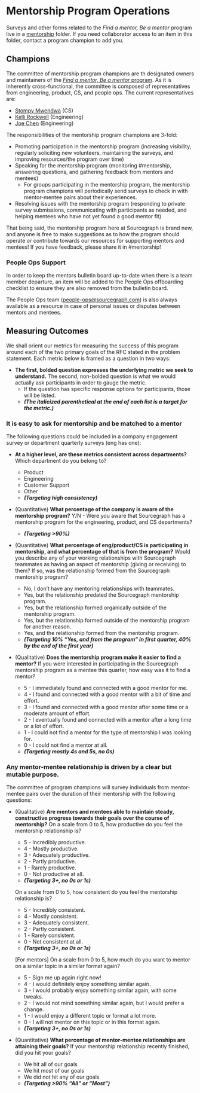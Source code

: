 # Mentorship Program Operations

Surveys and other forms related to the _Find a mentor, Be a mentor_ program live in a [mentorship](https://drive.google.com/drive/folders/0AJBgOCi3aBydUk9PVA) folder. If you need collaborator access to an item in this folder, contact a program champion to add you.

## Champions

The committee of mentorship program champions are th designated owners and maintainers of the [_Find a mentor, Be a mentor_ program](./index.md). As it is inherently cross-functional, the committee is composed of representatives from engineering, product, CS, and people ops. The current representatives are:

- [Stompy Mwendwa](../../team/index.md#stompy-mwendwa) (CS)
- [Kelli Rockwell](../../team/index.md#kelli-rockwell) (Engineering)
- [Joe Chen](../../team/index.md#joe-chen) (Engineering)

The responsibilities of the mentorship program champions are 3-fold:

- Promoting participation in the mentorship program (increasing visibility, regularly soliciting new volunteers, maintaining the surveys, and improving resources/the program over time)
- Speaking for the mentorship program (monitoring #mentorship, answering questions, and gathering feedback from mentors and mentees)
  - For groups participating in the mentorship program, the mentorship program champions will periodically send surveys to check in with mentor-mentee pairs about their experiences.
- Resolving issues with the mentorship program (responding to private survey submissions, communicating with participants as needed, and helping mentees who have not yet found a good mentor fit)

That being said, the mentorship program here at Sourcegraph is brand new, and anyone is free to make suggestions as to how the program should operate or contribute towards our resources for supporting mentors and mentees! If you have feedback, please share it in #mentorship!

### People Ops Support

In order to keep the mentors bulletin board up-to-date when there is a team member departure, an item will be added to the People Ops offboarding checklist to ensure they are also removed from the bulletin board.

The People Ops team (people-ops@sourcegraph.com) is also always available as a resource in case of personal issues or disputes between mentors and mentees.

## Measuring Outcomes

We shall orient our metrics for measuring the success of this program around each of the two primary goals of the RFC stated in the problem statement. Each metric below is framed as a question in two ways:

- **The first, bolded question expresses the underlying metric we seek to understand.**
  The second, non-bolded question is what we would actually ask participants in order to gauge the metric.
  - If the question has specific response options for participants, those will be listed.
  - **_(The italicized parenthetical at the end of each list is a target for the metric.)_**

### It is easy to ask for mentorship and be matched to a mentor

The following questions could be included in a company engagement survey or department quarterly surveys (eng has one):

- **At a higher level, are these metrics consistent across departments?**
  Which department do you belong to?

  - Product
  - Engineering
  - Customer Support
  - Other
  - **_(Targeting high consistency)_**

- (Quantitative) **What percentage of the company is aware of the mentorship program?**
  Y/N - Were you aware that Sourcegraph has a mentorship program for the engineering, product, and CS departments?

  - **_(Targeting >90%)_**

- (Quantitative) **What percentage of eng/product/CS is participating in mentorship, and what percentage of that is from the program?**
  Would you describe any of your working relationships with Sourcegraph teammates as having an aspect of mentorship (giving or receiving) to them? If so, was the relationship formed from the Sourcegraph mentorship program?

  - No, I don’t have any mentoring relationships with teammates.
  - Yes, but the relationship predated the Sourcegraph mentorship program.
  - Yes, but the relationship formed organically outside of the mentorship program.
  - Yes, but the relationship formed outside of the mentorship program for another reason.
  - Yes, and the relationship formed from the mentorship program.
  - **_(Targeting 10% “Yes, and from the program” in first quarter, 40% by the end of the first year)_**

- (Qualitative) **Does the mentorship program make it easier to find a mentor?**
  If you were interested in participating in the Sourcegraph mentorship program as a mentee this quarter, how easy was it to find a mentor?
  - 5 - I immediately found and connected with a good mentor for me.
  - 4 - I found and connected with a good mentor with a bit of time and effort.
  - 3 - I found and connected with a good mentor after some time or a moderate amount of effort.
  - 2 - I eventually found and connected with a mentor after a long time or a lot of effort.
  - 1 - I could not find a mentor for the type of mentorship I was looking for.
  - 0 - I could not find a mentor at all.
  - **_(Targeting mostly 4s and 5s, no 0s)_**

### Any mentor-mentee relationship is driven by a clear but mutable purpose.

The committee of program champions will survey individuals from mentor-mentee pairs over the duration of their mentorship with the following questions:

- (Qualitative) **Are mentors and mentees able to maintain steady, constructive progress towards their goals over the course of mentorship?**
  On a scale from 0 to 5, how productive do you feel the mentorship relationship is?

  - 5 - Incredibly productive.
  - 4 - Mostly productive.
  - 3 - Adequately productive.
  - 2 - Partly productive.
  - 1 - Rarely productive.
  - 0 - Not productive at all.
  - **_(Targeting 3+, no 0s or 1s)_**

  On a scale from 0 to 5, how consistent do you feel the mentorship relationship is?

  - 5 - Incredibly consistent.
  - 4 - Mostly consistent.
  - 3 - Adequately consistent.
  - 2 - Partly consistent.
  - 1 - Rarely consistent.
  - 0 - Not consistent at all.
  - **_(Targeting 3+, no 0s or 1s)_**

  [For mentors] On a scale from 0 to 5, how much do you want to mentor on a similar topic in a similar format again?

  - 5 - Sign me up again right now!
  - 4 - I would definitely enjoy something similar again.
  - 3 - I would probably enjoy something similar again, with some tweaks.
  - 2 - I would not mind something similar again, but I would prefer a change.
  - 1 - I would enjoy a different topic or format a lot more.
  - 0 - I will not mentor on this topic or in this format again.
  - **_(Targeting 3+, no 0s or 1s)_**

- (Quantitative) **What percentage of mentor-mentee relationships are attaining their goals?**
  If your mentorship relationship recently finished, did you hit your goals?
  - We hit all of our goals
  - We hit most of our goals
  - We did not hit any of our goals
  - **_(Targeting >90% “All” or “Most”)_**
